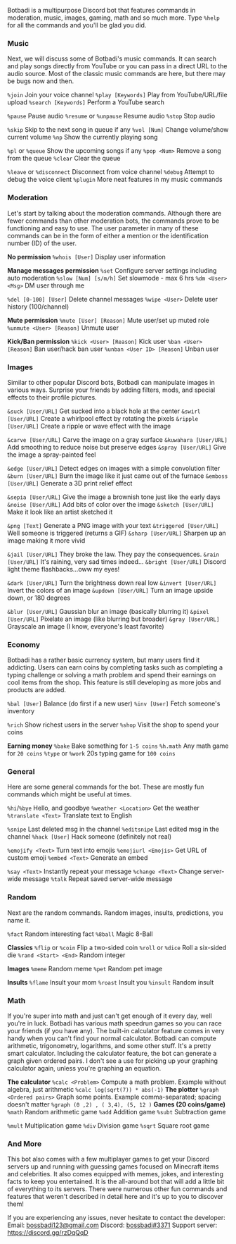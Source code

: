 Botbadi is a multipurpose Discord bot that features commands in moderation, music, images, gaming, math and so much more. Type `%help` for all the commands and you'll be glad you did.

### Music
Next, we will discuss some of Botbadi's music commands. It can search and play songs directly from YouTube or you can pass in a direct URL to the audio source. Most of the classic music commands are here, but there may be bugs now and then.

`%join` Join your voice channel
`%play [Keywords]` Play from YouTube/URL/file upload
`%search [Keywords]` Perform a YouTube search

`%pause` Pause audio
`%resume` or `%unpause` Resume audio
`%stop` Stop audio

`%skip` Skip to the next song in queue if any
`%vol [Num]` Change volume/show current volume
`%np` Show the currently playing song

`%pl` or `%queue` Show the upcoming songs if any
`%pop <Num>` Remove a song from the queue
`%clear` Clear the queue

`%leave` or `%disconnect` Disconnect from voice channel
`%debug` Attempt to debug the voice client
`%plugin` More neat features in my music commands

### Moderation
Let's start by talking about the moderation commands. Although there are fewer commands than other moderation bots, the commands prove to be functioning and easy to use. The user parameter in many of these commands can be in the form of either a mention or the identification number (ID) of the user.

**No permission**
`%whois [User]` Display user information

**Manage messages permission**
`%set` Configure server settings including auto moderation
`%slow [Num] [s/m/h]` Set slowmode - max 6 hrs
`%dm <User> <Msg>` DM user through me

`%del [0-100] [User]` Delete channel messages
`%wipe <User>` Delete user history (100/channel)

**Mute permission**
`%mute [User] [Reason]` Mute user/set up muted role
`%unmute <User> [Reason]` Unmute user

**Kick/Ban permission**
`%kick <User> [Reason]` Kick user
`%ban <User> [Reason]` Ban user/hack ban user
`%unban <User ID> [Reason]` Unban user
 
### Images
Similar to other popular Discord bots, Botbadi can manipulate images in various ways. Surprise your friends by adding filters, mods, and special effects to their profile pictures.

`&suck [User/URL]` Get sucked into a black hole at the center
`&swirl [User/URL]` Create a whirlpool effect by rotating the pixels
`&ripple [User/URL]` Create a ripple or wave effect with the image

`&carve [User/URL]` Carve the image on a gray surface
`&kuwahara [User/URL]` Add smoothing to reduce noise but preserve edges
`&spray [User/URL]` Give the image a spray-painted feel

`&edge [User/URL]` Detect edges on images with a simple convolution filter
`&burn [User/URL]` Burn the image like it just came out of the furnace
`&emboss [User/URL]` Generate a 3D print relief effect

`&sepia [User/URL]` Give the image a brownish tone just like the early days
`&noise [User/URL]` Add bits of color over the image
`&sketch [User/URL]` Make it look like an artist sketched it

`&png [Text]` Generate a PNG image with your text
`&triggered [User/URL]` Well someone is triggered (returns a GIF)
`&sharp [User/URL]` Sharpen up an image making it more vivid

`&jail [User/URL]` They broke the law. They pay the consequences.
`&rain [User/URL]` It's raining, very sad times indeed...
`&bright [User/URL]` Discord light theme flashbacks...oww my eyes!

`&dark [User/URL]` Turn the brightness down real low
`&invert [User/URL]` Invert the colors of an image
`&updown [User/URL]` Turn an image upside down, or 180 degrees

`&blur [User/URL]` Gaussian blur an image (basically blurring it)
`&pixel [User/URL]` Pixelate an image (like blurring but broader)
`&gray [User/URL]` Grayscale an image (I know, everyone's least favorite)

### Economy
Botbadi has a rather basic currency system, but many users find it addicting. Users can earn coins by completing tasks such as completing a typing challenge or solving a math problem and spend their earnings on cool items from the shop. This feature is still developing as more jobs and products are added.

`%bal [User]` Balance (do first if a new user)
`%inv [User]` Fetch someone's inventory

`%rich` Show richest users in the server
`%shop` Visit the shop to spend your coins

**Earning money**
`%bake` Bake something for `1-5 coins`
`%h.math` Any math game for `20 coins`
`%type` or `%work` 20s typing game for `100 coins`
 
### General
Here are some general commands for the bot. These are mostly fun commands which might be useful at times.

`%hi`/`%bye` Hello, and goodbye
`%weather <Location>` Get the weather
`%translate <Text>` Translate text to English

`%snipe` Last deleted msg in the channel
`%editsnipe` Last edited msg in the channel
`%hack [User]` Hack someone (definitely not real)

`%emojify <Text>` Turn text into emojis
`%emojiurl <Emojis>` Get URL of custom emoji
`%embed <Text>` Generate an embed

`%say <Text>` Instantly repeat your message
`%change <Text>` Change server-wide message
`%talk` Repeat saved server-wide message

### Random
Next are the random commands. Random images, insults, predictions, you name it.

`%fact` Random interesting fact
`%8ball` Magic 8-Ball

**Classics**
`%flip` or `%coin` Flip a two-sided coin
`%roll` or `%dice` Roll a six-sided die
`%rand <Start> <End>` Random integer

**Images**
`%meme` Random meme
`%pet` Random pet image

**Insults**
`%flame` Insult your mom
`%roast` Insult you
`%insult` Random insult

### Math
If you're super into math and just can't get enough of it every day, well you're in luck. Botbadi has various math speedrun games so you can race your friends (if you have any). The built-in calculator feature comes in very handy when you can't find your normal calculator. Botbadi can compute arithmetic, trigonometry, logarithms, and some other stuff. It's a pretty smart calculator. Including the calculator feature, the bot can generate a graph given ordered pairs. I don't see a use for picking up your graphing calculator again, unless you're graphing an equation.

**The calculator**
`%calc <Problem>`
Compute a math problem. Example without algebra, just arithmetic
```%calc log(sqrt(7)) * abs(-1)```
**The plotter**
`%graph <Ordered pairs>`
Graph some points. Example comma-separated; spacing doesn't matter
```%graph (0 ,2) , ( 3,4), (5, 12 )```
**Games (20 coins/game)**
`%math` Random arithmetic game
`%add` Addition game
`%subt` Subtraction game

`%mult` Multiplication game
`%div` Division game
`%sqrt` Square root game

### And More
This bot also comes with a few multiplayer games to get your Discord servers up and running with guessing games focused on Minecraft items and celebrities. It also comes equipped with memes, jokes, and interesting facts to keep you entertained. It is the all-around bot that will add a little bit of everything to its servers. There were numerous other fun commands and features that weren't described in detail here and it's up to you to discover them!

If you are experiencing any issues, never hesitate to contact the developer:
Email: bossbadi123@gmail.com
Discord: [bossbadi#3371](https://discord.com/users/712323326575378562)
Support server: https://discord.gg/rzDqQqD